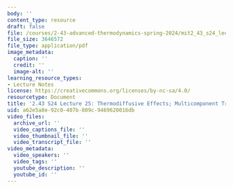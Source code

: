 ```yaml
---
body: ''
content_type: resource
draft: false
file: /courses/2-43-advanced-thermodynamics-spring-2024/mit2_43_s24_lec25.pdf
file_size: 3646572
file_type: application/pdf
image_metadata:
  caption: ''
  credit: ''
  image-alt: ''
learning_resource_types:
- Lecture Notes
license: https://creativecommons.org/licenses/by-nc-sa/4.0/
resourcetype: Document
title: '2.43 S24 Lecture 25: Thermodiffusive Effects; Multicomponent Transport'
uid: a62e5a8e-92c0-407b-809c-9469620016db
video_files:
  archive_url: ''
  video_captions_file: ''
  video_thumbnail_file: ''
  video_transcript_file: ''
video_metadata:
  video_speakers: ''
  video_tags: ''
  youtube_description: ''
  youtube_id: ''
---
```

